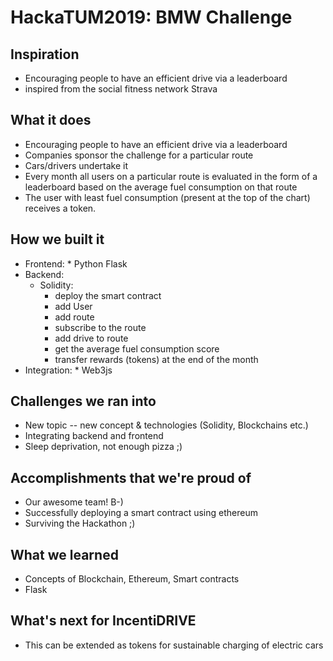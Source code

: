 # HackaTUM2019: BMW Challenge
## Inspiration

* Encouraging people to have an efficient drive via a leaderboard 
* inspired from the social fitness network Strava

## What it does

* Encouraging people to have an efficient drive via a leaderboard 
* Companies sponsor the challenge for a particular route
* Cars/drivers undertake it
* Every month all users on a particular route is evaluated in the form of a leaderboard based on the average fuel consumption on that route
* The user with least fuel consumption (present at the top of the chart) receives a token.

## How we built it

* Frontend:
      * Python Flask
* Backend:
   * Solidity:
      * deploy the smart contract
      * add User
      * add route
      * subscribe to the route
      * add drive to route
      * get the average fuel consumption score
      * transfer rewards (tokens) at the end of the month
* Integration:
      * Web3js

## Challenges we ran into

* New topic -- new concept & technologies (Solidity, Blockchains etc.)
* Integrating backend and frontend
* Sleep deprivation, not enough pizza ;)

## Accomplishments that we're proud of

* Our awesome team! B-)
* Successfully deploying a smart contract using ethereum 
* Surviving the Hackathon ;) 

## What we learned

* Concepts of Blockchain, Ethereum, Smart contracts
* Flask

## What's next for IncentiDRIVE

* This can be extended as tokens for sustainable charging of electric cars
